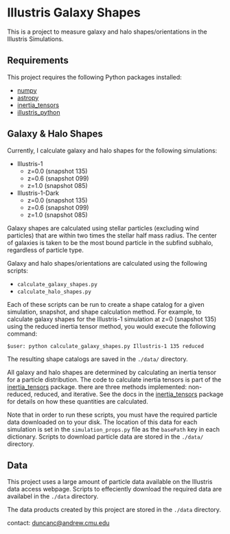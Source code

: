 # Illustris Galaxy Shapes

This is a project to measure galaxy and halo shapes/orientations in the Illustris Simulations.


## Requirements

This project requires the following Python packages installed:

* [numpy](http://www.numpy.org)
* [astropy](http://www.astropy.org)
* [inertia_tensors](https://github.com/duncandc/inertia_tensors/edit/master/README.md)
* [illustris_python](https://bitbucket.org/illustris/illustris_python)


## Galaxy & Halo Shapes

Currently, I calculate galaxy and halo shapes for the following simulations:

* Illustris-1
	* z=0.0 (snapshot 135)
	* z=0.6 (snapshot 099)
	* z=1.0 (snapshot 085)
* Illustris-1-Dark
	* z=0.0 (snapshot 135)
	* z=0.6 (snapshot 099)
	* z=1.0 (snapshot 085)

Galaxy shapes are calculated using stellar particles (excluding wind particles) that are within two times the stellar half mass radius.  The center of galaxies is taken to be the most bound particle in the subfind subhalo, regardless of particle type.

Galaxy and halo shapes/orientations are calculated using the following scripts:

* `calculate_galaxy_shapes.py`
* `calculate_halo_shapes.py`

Each of these scripts can be run to create a shape catalog for a given simulation, snapshot, and shape calculation method.  For example, to calculate galaxy shapes for the Illustris-1 simulation at z=0 (snapshot 135) using the reduced inertia tensor method, you would execute the following command:

```
$user: python calculate_galaxy_shapes.py Illustris-1 135 reduced
```

The resulting shape catalogs are saved in the `./data/` directory.

All galaxy and halo shapes are determined by calculating an inertia tensor for a particle distribution.  The code to calculate inertia tensors is part of the [inertia_tensors](https://github.com/duncandc/inertia_tensors/edit/master/README.md) package.  there are three methods implemented: non-reduced, reduced, and iterative.  See the docs in the [inertia_tensors](https://github.com/duncandc/inertia_tensors/edit/master/README.md) package for details on how these quantities are calculated.

Note that in order to run these scripts, you must have the required particle data downloaded on to your disk.  The location of this data for each simulation is set in the `simulation_props.py` file as the `basePath` key in each dictionary.  Scripts to download particle data are stored in the `./data/` directory.


## Data

This project uses a large amount of particle data available on the Illustris data access webpage.  Scripts to effeciently download the required data are availabel in the `./data` directory.

The data products created by this project are stored in the `./data` directory.

contact:
duncanc@andrew.cmu.edu